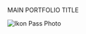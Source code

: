 MAIN PORTFOLIO TITLE

![Ikon Pass Photo](https://user-images.githubusercontent.com/89321676/130336398-eb04b709-fc57-40c4-a7bb-16b948f88858.jpg)


